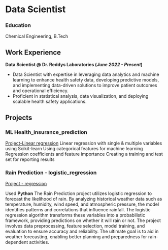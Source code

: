 # Data Scientist
### Education
Chemical Engineering, B.Tech

## Work Experience
**Data Scientist @ Dr. Reddys Laboratories (_June 2022 - Present_)**
- Data Scientist with expertise in leveraging data analytics and machine learning to enhance health safety data, developing predictive models, and implementing data-driven solutions to improve patient outcomes and operational efficiency.
- Proficient in statistical analysis, data visualization, and deploying scalable health safety applications. 

## Projects
### ML Health_insurance_prediction
[Project-Linear regression](https://github.com/kirans0325/ds_ml_projects)
Linear regression with single & multiple variables using Scikit-learn
Using categorical features for machine learning
Regression coefficients and feature importance
Creating a training and test set for reporting results 

### Rain Prediction - logistic_regression
[Project - regression](https://github.com/kirans0325/logistic_regression)

Used **Python** The Rain Prediction project utilizes logistic regression to forecast the likelihood of rain. By analyzing historical weather data such as temperature, humidity, wind speed, and atmospheric pressure, the model identifies patterns and correlations that influence rainfall. The logistic regression algorithm transforms these variables into a probabilistic framework, providing predictions on whether it will rain or not. The project involves data preprocessing, feature selection, model training, and evaluation to ensure accuracy and reliability. The ultimate goal is to aid in weather forecasting, enabling better planning and preparedness for rain-dependent activities.

